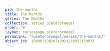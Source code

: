 ```yaml
---
pid: the-months
title: The Months
series: The Months
collection: series_pieterbruegel
order: '0'
layout: seriespage_pieterbruegel
permalink: "/pieterbruegel/series/the-months/"
object_ids: 10006|10020|10021|10022|10033
---
```

